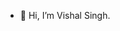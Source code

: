 - 👋 Hi, I’m Vishal Singh.


<!---
techie-coder-github/techie-coder-github is a ✨ special ✨ repository because its `README.md` (this file) appears on your GitHub profile.
You can click the Preview link to take a look at your changes.
--->
